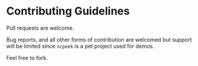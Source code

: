 # Contributing Guidelines

Pull requests are welcome.

Bug reports, and all other forms of contribution are welcomed but support will be limited since `ncpeek` is a pet project used for demos.

Feel free to fork.
